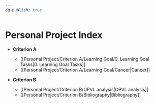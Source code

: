 ```yaml
---
dg-publish: true
---
```

# Personal Project Index
- **Criterion A**
	- [[Personal Project/Criterion A/Learning Goal/0. Learning Goal Tasks\|0. Learning Goal Tasks]]
	- [[Personal Project/Criterion A/Learning Goal/Cancer\|Cancer]]


- **Criterion B**
	- [[Personal Project/Criterion B/OPVL analysis\|OPVL analysis]]
	- [[Personal Project/Criterion B/Bibliography\|Bibliography]]